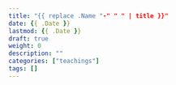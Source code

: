 ```yaml
---
title: "{{ replace .Name "-" " " | title }}"
date: {{ .Date }}
lastmod: {{ .Date }}
draft: true
weight: 0
description: ""
categories: ["teachings"]
tags: []
---
```

